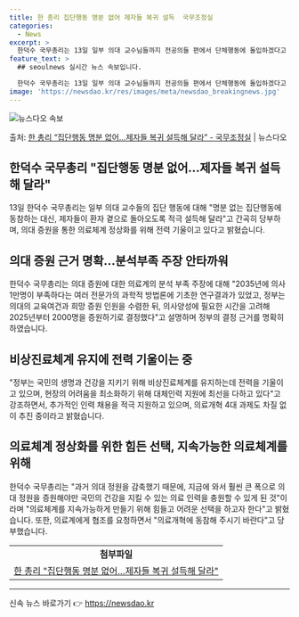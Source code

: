 ```yaml
---
title: 한 총리 집단행동 명분 없어 제자들 복귀 설득  국무조정실
categories:
  - News
excerpt: >
  한덕수 국무총리는 13일 일부 의대 교수님들까지 전공의들 편에서 단체행동에 돌입하겠다고 밝히고 있다며 명분 …
feature_text: >
  ## seoulnews 실시간 뉴스 속보입니다.

  한덕수 국무총리는 13일 일부 의대 교수님들까지 전공의들 편에서 단체행동에 돌입하겠다고 밝히고 있다며 명분 …
image: 'https://newsdao.kr/res/images/meta/newsdao_breakingnews.jpg'
---
```


![뉴스다오 속보](https://newsdao.kr/res/images/meta/newsdao_breakingnews.jpg)

<p>출처: <a href="https://newsdao.kr/3332" rel="dofollow">한 총리 “집단행동 명분 없어…제자들 복귀 설득해 달라” - 국무조정실</a> | 뉴스다오</p>

<h2 data-ke-size="size26">한덕수 국무총리 "집단행동 명분 없어…제자들 복귀 설득해 달라"</h2>
<p data-ke-size="size16">13일 한덕수 국무총리는 일부 의대 교수들의 집단 행동에 대해 "명분 없는 집단행동에 동참하는 대신, 제자들이 환자 곁으로 돌아오도록 적극 설득해 달라"고 간곡히 당부하며, 의대 증원을 통한 의료체계 정상화를 위해 전력 기울이고 있다고 밝혔습니다.</p>

<h2 data-ke-size="size26">의대 증원 근거 명확…분석부족 주장 안타까워</h2>
<p data-ke-size="size16">한덕수 국무총리는 의대 증원에 대한 의료계의 분석 부족 주장에 대해 "2035년에 의사 1만명이 부족하다는 여러 전문가의 과학적 방법론에 기초한 연구결과가 있었고, 정부는 의대의 교육여건과 희망 증원 인원을 수렴한 뒤, 의사양성에 필요한 시간을 고려해 2025년부터 2000명을 증원하기로 결정했다"고 설명하며 정부의 결정 근거를 명확히 하였습니다.</p>

<h2 data-ke-size="size26">비상진료체계 유지에 전력 기울이는 중</h2>
<p data-ke-size="size16">"정부는 국민의 생명과 건강을 지키기 위해 비상진료체계를 유지하는데 전력을 기울이고 있으며, 현장의 어려움을 최소화하기 위해 대체인력 지원에 최선을 다하고 있다"고 강조하면서, 추가적인 인력 채용을 적극 지원하고 있으며, 의료개혁 4대 과제도 차질 없이 추진 중이라고 밝혔습니다. </p>

<h2 data-ke-size="size26">의료체계 정상화를 위한 힘든 선택, 지속가능한 의료체계를 위해</h2>
<p data-ke-size="size16">한덕수 국무총리는 "과거 의대 정원을 감축했기 때문에, 지금에 와서 훨씬 큰 폭으로 의대 정원을 증원해야만 국민의 건강을 지킬 수 있는 의료 인력을 충원할 수 있게 된 것"이라며 "의료체계를 지속가능하게 만들기 위해 힘들고 어려운 선택을 하고자 한다"고 밝혔습니다. 또한, 의료계에게 협조를 요청하면서 "의료개혁에 동참해 주시기 바란다"고 당부했습니다. </p>

<table>
  <tr>
    <td style="text-align: center; height: 17px;"><b>첨부파일</b></td>
  </tr>
  <tr>
    <td style="text-align: center; height: 17px;"><a href="https://newsdao.kr/3332">한 총리 "집단행동 명분 없어…제자들 복귀 설득해 달라"</a></td>
  </tr>
</table>

<hr> 

신속 뉴스 바로가기 👉 <a href="https://newsdao.kr" rel="dofollow">https://newsdao.kr</a>


